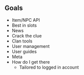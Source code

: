 ## Goals
- Item/NPC API
- Best in slots
- News
- Crack the clue
- Clan tools
- User management
- User guides
- Meta
- How do I get there 
    - Tailored to logged in account
